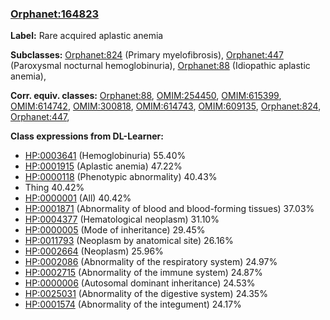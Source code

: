 
### [Orphanet:164823](http://www.orpha.net/ORDO/Orphanet_164823)
**Label:** Rare acquired aplastic anemia

**Subclasses:** [Orphanet:824](http://www.orpha.net/ORDO/Orphanet_824) (Primary myelofibrosis), [Orphanet:447](http://www.orpha.net/ORDO/Orphanet_447) (Paroxysmal nocturnal hemoglobinuria), [Orphanet:88](http://www.orpha.net/ORDO/Orphanet_88) (Idiopathic aplastic anemia), 

**Corr. equiv. classes:** [Orphanet:88](http://www.orpha.net/ORDO/Orphanet_88), [OMIM:254450](http://purl.obolibrary.org/obo/OMIM_254450), [OMIM:615399](http://purl.obolibrary.org/obo/OMIM_615399), [OMIM:614742](http://purl.obolibrary.org/obo/OMIM_614742), [OMIM:300818](http://purl.obolibrary.org/obo/OMIM_300818), [OMIM:614743](http://purl.obolibrary.org/obo/OMIM_614743), [OMIM:609135](http://purl.obolibrary.org/obo/OMIM_609135), [Orphanet:824](http://www.orpha.net/ORDO/Orphanet_824), [Orphanet:447](http://www.orpha.net/ORDO/Orphanet_447), 

**Class expressions from DL-Learner:**

- [HP:0003641](http://purl.obolibrary.org/obo/HP_0003641) (Hemoglobinuria) 55.40%
- [HP:0001915](http://purl.obolibrary.org/obo/HP_0001915) (Aplastic anemia) 47.22%
- [HP:0000118](http://purl.obolibrary.org/obo/HP_0000118) (Phenotypic abnormality) 40.43%
- Thing 40.42%
- [HP:0000001](http://purl.obolibrary.org/obo/HP_0000001) (All) 40.42%
- [HP:0001871](http://purl.obolibrary.org/obo/HP_0001871) (Abnormality of blood and blood-forming tissues) 37.03%
- [HP:0004377](http://purl.obolibrary.org/obo/HP_0004377) (Hematological neoplasm) 31.10%
- [HP:0000005](http://purl.obolibrary.org/obo/HP_0000005) (Mode of inheritance) 29.45%
- [HP:0011793](http://purl.obolibrary.org/obo/HP_0011793) (Neoplasm by anatomical site) 26.16%
- [HP:0002664](http://purl.obolibrary.org/obo/HP_0002664) (Neoplasm) 25.96%
- [HP:0002086](http://purl.obolibrary.org/obo/HP_0002086) (Abnormality of the respiratory system) 24.97%
- [HP:0002715](http://purl.obolibrary.org/obo/HP_0002715) (Abnormality of the immune system) 24.87%
- [HP:0000006](http://purl.obolibrary.org/obo/HP_0000006) (Autosomal dominant inheritance) 24.53%
- [HP:0025031](http://purl.obolibrary.org/obo/HP_0025031) (Abnormality of the digestive system) 24.35%
- [HP:0001574](http://purl.obolibrary.org/obo/HP_0001574) (Abnormality of the integument) 24.17%


